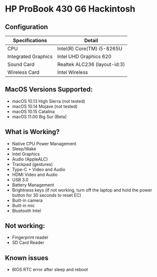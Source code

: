 # HP ProBook 430 G6 Hackintosh

## Configuration
| Specifications      | Detail                       |
|---------------------|------------------------------|
| CPU                 | Intel(R) Core(TM) i5-8265U   |
| Integrated Graphics | Intel UHD Graphics 620       |
| Sound Card          | Realtek ALC236 (layout-id:3) |
| Wireless Card       | Intel Wireless               |

## MacOS Versions Supported:
- macOS 10.13 High Sierra (not tested)
- macOS 10.14 Mojave (not tested)
- macOS 10.15 Catalina
- macOS 11.00 Big Sur (Beta)

## What is Working?
- Native CPU Power Management
- Sleep/Wake
- Intel Graphics
- Audio (AppleALC)
- Trackpad (gestures)
- Type-C + Video and Audio
- HDMI Video and Audio
- USB 3.0
- Battery Management
- Brightness keys (if not working, turn off the laptop and hold the power button for 30 seconds to reset EC)
- Built-in camera
- Built-in mic
- Bluetooth Intel

## Not working:
- Fingerprint reader
- SD Card Reader

## Known issues
- BIOS RTC error after sleep and reboot
